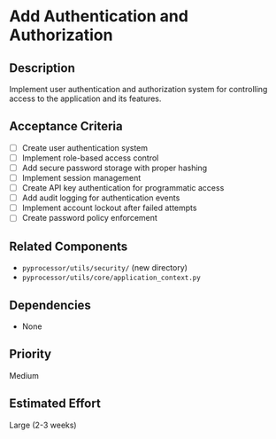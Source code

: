# Add Authentication and Authorization

## Description
Implement user authentication and authorization system for controlling access to the application and its features.

## Acceptance Criteria
- [ ] Create user authentication system
- [ ] Implement role-based access control
- [ ] Add secure password storage with proper hashing
- [ ] Implement session management
- [ ] Create API key authentication for programmatic access
- [ ] Add audit logging for authentication events
- [ ] Implement account lockout after failed attempts
- [ ] Create password policy enforcement

## Related Components
- `pyprocessor/utils/security/` (new directory)
- `pyprocessor/utils/core/application_context.py`

## Dependencies
- None

## Priority
Medium

## Estimated Effort
Large (2-3 weeks)
